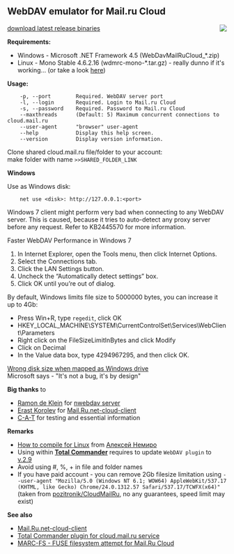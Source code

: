 ## **WebDAV emulator for Mail.ru Cloud**<br>
[download latest release binaries](https://github.com/yar229/WebDavMailRuCloud/releases/latest) <a href="https://ci.appveyor.com/project/yar229/webdavmailrucloud-k21bq/branch/master"><img src="https://ci.appveyor.com/api/projects/status/3gejunv39gqed3tp/branch/master?svg=true" align="right"></a>

**Requirements:**
* Windows - Microsoft .NET Framework 4.5 (WebDavMailRuCloud_*.zip)
* Linux - Mono Stable 4.6.2.16 (wdmrc-mono-*.tar.gz) - really dunno if it's working... (or take a look [here](https://toster.ru/q/375448))

**Usage:**
``` 	
	-p, --port        Required. WebDAV server port
	-l, --login       Required. Login to Mail.ru Cloud
	-s, --password    Required. Password to Mail.ru Cloud
	--maxthreads      (Default: 5) Maximum concurrent connections to cloud.mail.ru
	--user-agent      "browser" user-agent
	--help            Display this help screen.
	--version         Display version information.
```

Clone shared cloud.mail.ru file/folder to your account:<br>
	make folder with name `>>SHARED_FOLDER_LINK`

**Windows**

Use as Windows disk: <br>
``` 
	net use <disk>: http://127.0.0.1:<port>
``` 	

Windows 7 client might perform very bad when connecting to any WebDAV server. This is caused, because it tries to auto-detect any proxy server before any request. Refer to KB2445570 for more information.

Faster WebDAV Performance in Windows 7
1. In Internet Explorer, open the Tools menu, then click Internet Options.
2. Select the Connections tab.
3. Click the LAN Settings button.
4. Uncheck the “Automatically detect settings” box.
5. Click OK until you’re out of dialog.

By default, Windows limits file size to 5000000 bytes, you can increase it up to 4Gb:
* Press Win+R, type `regedit`, click OK
* HKEY_LOCAL_MACHINE\SYSTEM\CurrentControlSet\Services\WebClient\Parameters
* Right click on the FileSizeLimitInBytes and click Modify
* Click on Decimal
* In the Value data box, type 4294967295, and then click OK.

[Wrong disk size when mapped as Windows drive](https://support.microsoft.com/en-us/kb/2386902)<br>
Microsoft says - "It's not a bug, it's by design"


**Big thanks** to
* [Ramon de Klein](https://github.com/ramondeklein) for [nwebdav server](https://github.com/ramondeklein/nwebdav)
* [Erast Korolev](https://github.com/erastmorgan) for [Mail.Ru.net-cloud-client](https://github.com/erastmorgan/Mail.Ru-.net-cloud-client)
* [C-A-T](https://github.com/C-A-T9LIFE) for testing and essential information


**Remarks**
* [How to compile for Linux](https://toster.ru/q/375448) from [Алексей Немиро](https://toster.ru/user/AlekseyNemiro)
* Using within [**Total Commander**](http://www.ghisler.com/) requires to update `WebDAV plugin` to [v.2.9](http://ghisler.fileburst.com/fsplugins/webdav.zip)
* Avoid using #, %, +  in file and folder names
* If you have paid account - you can remove 2Gb filesize limitation using `--user-agent "Mozilla/5.0 (Windows NT 6.1; WOW64) AppleWebKit/537.17 (KHTML, like Gecko) Chrome/24.0.1312.57 Safari/537.17/TCWFX(x64)"` (taken from [pozitronik/CloudMailRu]( https://github.com/pozitronik/CloudMailRu), no any guarantees, speed limit may exist)

**See also**
* [Mail.Ru.net-cloud-client](https://github.com/erastmorgan/Mail.Ru-.net-cloud-client)
* [Total Commander plugin for cloud.mail.ru service](https://github.com/pozitronik/CloudMailRu)
* [MARC-FS - FUSE filesystem attempt for Mail.Ru Cloud](https://gitlab.com/Kanedias/MARC-FS)
